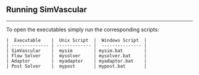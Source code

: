 ## Running SimVascular
----------------------------------------------------------------------------

To open the executables simply run the corresponding scripts:

	|  Executable    |  Unix Script  |  Windows Script  |
	| -------------- | ------------- |  --------------- |
	| SimVascular    |  mysim        | mysim.bat        |
	| Flow Solver    |  mysolver     | mysolver.bat     |
	| Adaptor        |  myadaptor    | myadaptor.bat    |
	| Post Solver    |  mypost       | mypost.bat       |
<br>
<br>
<br>